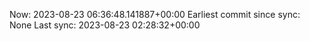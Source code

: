 Now: 2023-08-23 06:36:48.141887+00:00 Earliest commit since sync: None Last sync: 2023-08-23 02:28:32+00:00
